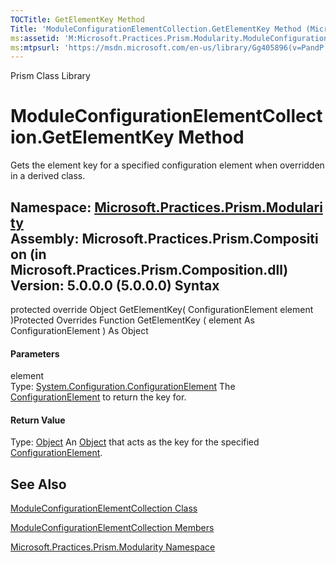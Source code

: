 ```yaml
---
TOCTitle: GetElementKey Method
Title: 'ModuleConfigurationElementCollection.GetElementKey Method (Microsoft.Practices.Prism.Modularity)'
ms:assetid: 'M:Microsoft.Practices.Prism.Modularity.ModuleConfigurationElementCollection.GetElementKey(System.Configuration.ConfigurationElement)'
ms:mtpsurl: 'https://msdn.microsoft.com/en-us/library/Gg405896(v=PandP.50)'
---
```


Prism Class Library

ModuleConfigurationElementCollection.GetElementKey Method
=============================================================

Gets the element key for a specified configuration element when overridden in a derived class.

**Namespace:** [Microsoft.Practices.Prism.Modularity](https://msdn.microsoft.com/n:microsoft.practices.prism.modularity)
**Assembly:** Microsoft.Practices.Prism.Composition (in Microsoft.Practices.Prism.Composition.dll) Version: 5.0.0.0 (5.0.0.0)
Syntax
------

<span id="syntaxToggle"></span>protected override Object GetElementKey( ConfigurationElement element )Protected Overrides Function GetElementKey ( element As ConfigurationElement ) As Object
#### Parameters

element  
Type: [System.Configuration.ConfigurationElement](http://msdn2.microsoft.com/en-us/library/kyx77cz3)
The [ConfigurationElement](http://msdn2.microsoft.com/en-us/library/kyx77cz3) to return the key for.

#### Return Value

Type: [Object](http://msdn2.microsoft.com/en-us/library/e5kfa45b)
An [Object](http://msdn2.microsoft.com/en-us/library/e5kfa45b) that acts as the key for the specified [ConfigurationElement](http://msdn2.microsoft.com/en-us/library/kyx77cz3).

See Also
--------


[ModuleConfigurationElementCollection Class](https://msdn.microsoft.com/t:microsoft.practices.prism.modularity.moduleconfigurationelementcollection)

[ModuleConfigurationElementCollection Members](https://msdn.microsoft.com/allmembers.t:microsoft.practices.prism.modularity.moduleconfigurationelementcollection)

[Microsoft.Practices.Prism.Modularity Namespace](https://msdn.microsoft.com/n:microsoft.practices.prism.modularity)
